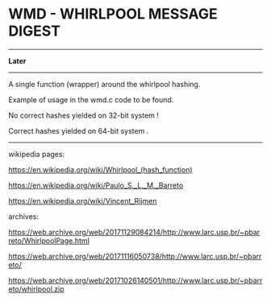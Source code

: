 # WMD - WHIRLPOOL MESSAGE DIGEST

---

**Later**

---

A single function (wrapper) around the whirlpool hashing.

Example of usage in the wmd.c code to be found.


No correct hashes yielded on 32-bit system !

   Correct hashes yielded on 64-bit system .

---

wikipedia pages:

https://en.wikipedia.org/wiki/Whirlpool_(hash_function)

https://en.wikipedia.org/wiki/Paulo_S._L._M._Barreto

https://en.wikipedia.org/wiki/Vincent_Rijmen

archives:

https://web.archive.org/web/20171129084214/http://www.larc.usp.br/~pbarreto/WhirlpoolPage.html

https://web.archive.org/web/20171116050738/http://www.larc.usp.br/~pbarreto/

https://web.archive.org/web/20171026140501/http://www.larc.usp.br/~pbarreto/whirlpool.zip







